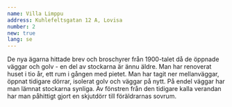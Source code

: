 ```yaml
---
name: Villa Limppu
address: Kuhlefeltsgatan 12 A, Lovisa
number: 2
new: true
lang: se
---
```

De nya ägarna hittade brev och broschyrer från 1900-talet då de öppnade väggar och golv - en del av stockarna är ännu äldre. Man har renoverat huset i tio år, ett rum i gången med pietet. Man har tagit ner mellanväggar, öppnat tidigare dörrar, isolerat golv och väggar på nytt. På endel väggar har man lämnat stockarna synliga. Av fönstren från den tidigare kalla verandan har man påhittigt gjort en skjutdörr till föräldrarnas sovrum. 
